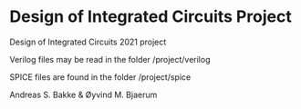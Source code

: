 # Design of Integrated Circuits Project
Design of Integrated Circuits 2021 project

Verilog files may be read in the folder /project/verilog

SPICE files are found in the folder /project/spice

Andreas S. Bakke & Øyvind M. Bjaerum
